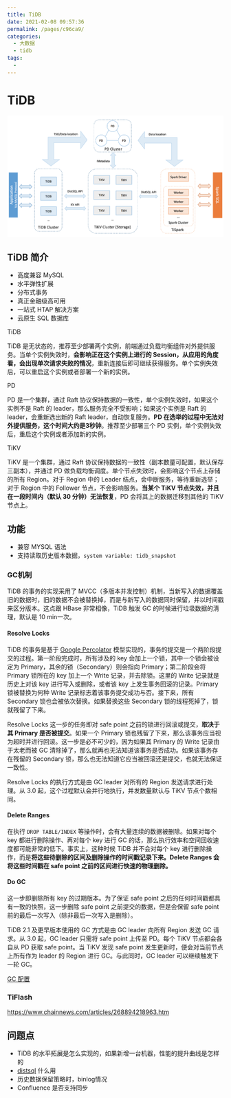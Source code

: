 ```yaml
---
title: TiDB
date: 2021-02-08 09:57:36
permalink: /pages/c96ca9/
categories:
  - 大数据
  - tidb
tags:
  - 
---
```

# TiDB

![tidb-architecture](assets/tidb-architecture.png)

## TiDB 简介

- 高度兼容 MySQL
- 水平弹性扩展
- 分布式事务
- 真正金融级高可用
- 一站式 HTAP 解决方案
- 云原生 SQL 数据库



TiDB

TiDB 是无状态的，推荐至少部署两个实例，前端通过负载均衡组件对外提供服务。当单个实例失效时，**会影响正在这个实例上进行的 Session，从应用的角度看，会出现单次请求失败的情况**，重新连接后即可继续获得服务。单个实例失效后，可以重启这个实例或者部署一个新的实例。

PD

PD 是一个集群，通过 Raft 协议保持数据的一致性，单个实例失效时，如果这个实例不是 Raft 的 leader，那么服务完全不受影响；如果这个实例是 Raft 的 leader，会重新选出新的 Raft leader，自动恢复服务。**PD 在选举的过程中无法对外提供服务，这个时间大约是3秒钟**。推荐至少部署三个 PD 实例，单个实例失效后，重启这个实例或者添加新的实例。

TiKV

TiKV 是一个集群，通过 Raft 协议保持数据的一致性（副本数量可配置，默认保存三副本），并通过 PD 做负载均衡调度。单个节点失效时，会影响这个节点上存储的所有 Region。对于 Region 中的 Leader 结点，会中断服务，等待重新选举；对于 Region 中的 Follower 节点，不会影响服务。**当某个 TiKV 节点失效，并且在一段时间内（默认 30 分钟）无法恢复**，PD 会将其上的数据迁移到其他的 TiKV 节点上。

## 功能

- 兼容 MYSQL 语法
- 支持读取历史版本数据，`system variable: tidb_snapshot`

### GC机制

TiDB 的事务的实现采用了 MVCC（多版本并发控制）机制，当新写入的数据覆盖旧的数据时，旧的数据不会被替换掉，而是与新写入的数据同时保留，并以时间戳来区分版本。这点跟 HBase 非常相像，TiDB 触发 GC 的时候进行垃圾数据的清理，默认是 10 min一次。

#### Resolve Locks

TiDB 的事务是基于 [Google Percolator](https://ai.google/research/pubs/pub36726) 模型实现的，事务的提交是一个两阶段提交的过程。第一阶段完成时，所有涉及的 key 会加上一个锁，其中一个锁会被设定为 Primary，其余的锁（Secondary）则会指向 Primary；第二阶段会将 Primary 锁所在的 key 加上一个 Write 记录，并去除锁。这里的 Write 记录就是历史上对该 key 进行写入或删除，或者该 key 上发生事务回滚的记录。Primary 锁被替换为何种 Write 记录标志着该事务提交成功与否。接下来，所有 Secondary 锁也会被依次替换。如果替换这些 Secondary 锁的线程死掉了，锁就残留了下来。

Resolve Locks 这一步的任务即对 safe point 之前的锁进行回滚或提交，**取决于其 Primary 是否被提交**。如果一个 Primary 锁也残留了下来，那么该事务应当视为超时并进行回滚。这一步是必不可少的，因为如果其 Primary 的 Write 记录由于太老而被 GC 清除掉了，那么就再也无法知道该事务是否成功。如果该事务存在残留的 Secondary 锁，那么也无法知道它应当被回滚还是提交，也就无法保证一致性。

Resolve Locks 的执行方式是由 GC leader 对所有的 Region 发送请求进行处理。从 3.0 起，这个过程默认会并行地执行，并发数量默认与 TiKV 节点个数相同。

#### Delete Ranges

在执行 `DROP TABLE/INDEX` 等操作时，会有大量连续的数据被删除。如果对每个 key 都进行删除操作、再对每个 key 进行 GC 的话，那么执行效率和空间回收速度都可能非常的低下。事实上，这种时候 TiDB 并不会对每个 key 进行删除操作，而是**将这些待删除的区间及删除操作的时间戳记录下来。Delete Ranges 会将这些时间戳在 safe point 之前的区间进行快速的物理删除。**

#### Do GC

这一步即删除所有 key 的过期版本。为了保证 safe point 之后的任何时间戳都具有一致的快照，这一步删除 safe point 之前提交的数据，但是会保留 safe point 前的最后一次写入（除非最后一次写入是删除）。

TiDB 2.1 及更早版本使用的 GC 方式是由 GC leader 向所有 Region 发送 GC 请求。从 3.0 起，GC leader 只需将 safe point 上传至 PD。每个 TiKV 节点都会各自从 PD 获取 safe point。当 TiKV 发现 safe point 发生更新时，便会对当前节点上所有作为 leader 的 Region 进行 GC。与此同时，GC leader 可以继续触发下一轮 GC。

[GC 配置](https://pingcap.com/docs-cn/v3.0/reference/garbage-collection/configuration/)

### TiFlash

https://www.chainnews.com/articles/268894218963.htm

## 问题点

- TiDB 的水平拓展是怎么实现的，如果新增一台机器，性能的提升曲线是怎样的
- [distsql](https://pingcap.com/docs-cn/v3.0/reference/garbage-collection/configuration/) 什么用
- 历史数据保留策略时，binlog情况
- Confluence 是否支持同步